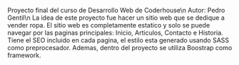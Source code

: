Proyecto final del curso de Desarrollo Web de Coderhouse\n
Autor: Pedro Gentil\n
La idea de este proyecto fue hacer un sitio web que se dedique a vender ropa. El sitio web es completamente estatico y solo se puede navegar por las paginas principales:
Inicio, Articulos, Contacto e Historia. Tiene el SEO incluido en cada pagina, el estilo esta generado usando SASS como preprocesador. Ademas, dentro del proyecto se 
utiliza Boostrap como framework. 
